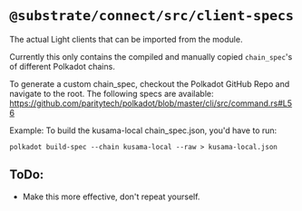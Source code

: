 # `@substrate/connect/src/client-specs`

The actual Light clients that can be imported from the module.

Currently this only contains the compiled and manually copied `chain_spec`'s of different Polkadot chains.

To generate a custom chain_spec, checkout the Polkadot GitHub Repo and navigate to the root.
The following specs are available:
https://github.com/paritytech/polkadot/blob/master/cli/src/command.rs#L56

Example: To build the kusama-local chain_spec.json, you'd have to run:

```
polkadot build-spec --chain kusama-local --raw > kusama-local.json
```

## ToDo:

- Make this more effective, don't repeat yourself.
